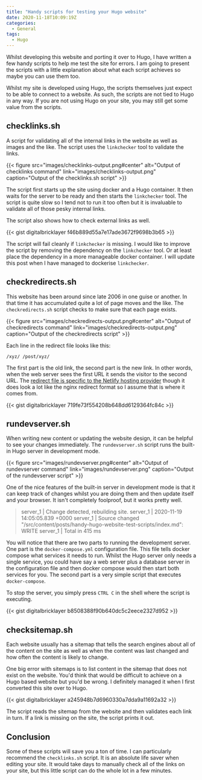 ```yaml
---
title: "Handy scripts for testing your Hugo website"
date: 2020-11-18T10:09:19Z
categories:
  - General
tags:
  - Hugo
---
```


Whilst developing this website and porting it over to Hugo, I have written a few handy scripts to help me test the site for errors. I am going to present the scripts with a little explanation about what each script achieves so maybe you can use them too.

<!--more-->

Whilst my site is developed using Hugo, the scripts themselves just expect to be able to connect to a website. As such, the scripts are not tied to Hugo in any way. If you are not using Hugo on your site, you may still get some value from the scripts.

## checklinks.sh

A script for validating all of the internal links in the website as well as images and the like. The script uses the `linkchecker` tool to validate the links.

{{< figure src="images/checklinks-output.png#center"
           alt="Output of checklinks command"
           link="images/checklinks-output.png"
           caption="Output of the checklinks.sh script" >}}

The script first starts up the site using docker and a Hugo container. It then waits for the server to be ready and then starts the `linkchecker` tool. The script is quite slow so I tend not to run it too often but it is invaluable to validate all of those pesky internal links.

The script also shows how to check external links as well.

{{< gist digitalbricklayer f46b889d55a7e17ade3672f9698b3b65 >}}

The script will fail cleanly if `linkchecker` is missing. I would like to improve the script by removing the dependency on the `linkchecker` tool. Or at least place the dependency in a more manageable docker container. I will update this post when I have managed to dockerise `linkchecker`.

## checkredirects.sh

This website has been around since late 2006 in one guise or another. In that time it has accumulated quite a lot of page moves and the like. The `checkredirects.sh` script checks to make sure that each page exists.

{{< figure src="images/checkredirects-output.png#center"
          alt="Output of checkredirects command"
          link="images/checkredirects-output.png"
          caption="Output of the checkredirects script" >}}

Each line in the redirect file looks like this:

`/xyz/ /post/xyz/`

The first part is the old link, the second part is the new link. In other words, when the web server sees the first URL it sends the visitor to the second URL. The [redirect file is specific to the Netlify hosting provider](https://docs.netlify.com/routing/redirects/#syntax-for-the-redirects-file) though it does look a lot like the nginx redirect format so I assume that is where it comes from.

{{< gist digitalbricklayer 719fe73f554208b648dd6129364fc84c >}}

## rundevserver.sh

When writing new content or updating the website design, it can be helpful to see your changes immediately. The `rundevserver.sh` script runs the built-in Hugo server in development mode.

{{< figure src="images/rundevserver.png#center"
          alt="Output of rundevserver command"
          link="images/rundevserver.png"
          caption="Output of the rundevserver script" >}}

One of the nice features of the built-in server in development mode is that it can keep track of changes whilst you are doing them and then update itself and your browser. It isn't completely foolproof, but it works pretty well.

>server_1  | Change detected, rebuilding site.
>server_1  | 2020-11-19 14:05:05.839 +0000
>server_1  | Source changed "/src/content/posts/handy-hugo-website-test-scripts/index.md": WRITE
>server_1  | Total in 415 ms

You will notice that there are two parts to running the development server. One part is the `docker-compose.yml` configuration file. This file tells docker compose what services it needs to run. Whilst the Hugo server only needs a single service, you could have say a web server plus a database server in the configuration file and then docker compose would then start both services for you. The second part is a very simple script that executes `docker-compose`.

To stop the server, you simply press `CTRL C` in the shell where the script is executing.

{{< gist digitalbricklayer b8508388f90b640dc5c2eece2327d952 >}}

## checksitemap.sh

Each website usually has a sitemap that tells the search engines about all of the content on the site as well as when the content was last changed and how often the content is likely to change.

One big error with sitemaps is to list content in the sitemap that does not exist on the website. You'd think that would be difficult to achieve on a Hugo based website but you'd be wrong. I definitely managed it when I first converted this site over to Hugo.

{{< gist digitalbricklayer a245948b7d6960330a7dda9a11692a32 >}}

The script reads the sitemap from the website and then validates each link in turn. If a link is missing on the site, the script prints it out.

## Conclusion

Some of these scripts will save you a ton of time. I can particularly recommend the `checklinks.sh` script. It is an absolute life saver when editing your site. It would take days to manually check all of the links on your site, but this little script can do the whole lot in a few minutes.
